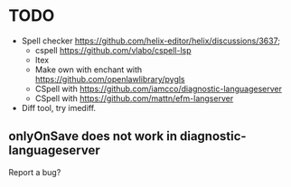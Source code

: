 # TODO

* Spell checker https://github.com/helix-editor/helix/discussions/3637;
  * cspell https://github.com/vlabo/cspell-lsp
  * ltex
  * Make own with enchant with https://github.com/openlawlibrary/pygls
  * CSpell with https://github.com/iamcco/diagnostic-languageserver
  * CSpell with https://github.com/mattn/efm-langserver
* Diff tool, try imediff.

## onlyOnSave does not work in diagnostic-languageserver
Report a bug?
